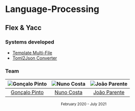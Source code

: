 # Language-Processing
## Flex & Yacc

### Systems developed
* [Template Multi-File](Flex/)
* [Toml2Json Converter](Flex&Yacc/)

### Team
![Gonçalo Pinto][grp-pic] | ![Nuno Costa][nuno-pic] | ![João Parente][parente-pic]
:---: | :---: | :---:
[Gonçalo Pinto][grp] | [Nuno Costa][nuno] | [João Parente][parente]

[grp]: https://github.com/GRP99
[grp-pic]: https://github.com/GRP99.png?size=120
[nuno]: https://github.com/jnuno420
[nuno-pic]: https://github.com/jnuno420.png?size=120
[parente]: https://github.com/Joao-Parente
[parente-pic]: https://github.com/Joao-Parente.png?size=120

<div align="center">
  <sub>February 2020 - July 2021</sub>
</div>